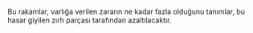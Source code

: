 Bu rakamlar, varlığa verilen zararın ne kadar fazla olduğunu tanımlar, bu hasar giyilen zırh parçası tarafından azaltılacaktır.